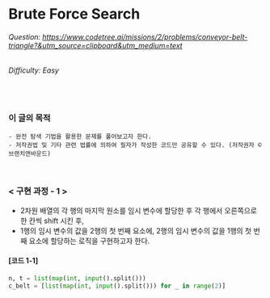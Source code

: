 # Brute Force Search
###### Question: https://www.codetree.ai/missions/2/problems/conveyor-belt-triangle?&utm_source=clipboard&utm_medium=text
###### Difficulty: Easy
<br/>

### 이 글의 목적
    - 완전 탐색 기법을 활용한 문제를 풀어보고자 한다.
    - 저작권법 및 기타 관련 법률에 의하여 필자가 작성한 코드만 공유할 수 있다. (저작권자 © 브랜치앤바운드)
<br/>

### < 구현 과정 - 1 >
- 2차원 배열의 각 행의 마지막 원소를 임시 변수에 할당한 후 각 행에서 오른쪽으로 한 칸씩 shift 시킨 후,
- 1행의 임시 변수의 값을 2행의 첫 번째 요소에, 2행의 임시 변수의 값을 1행의 첫 번째 요소에 할당하는 로직을 구현하고자 한다.
#### [코드 1-1]
```python
n, t = list(map(int, input().split()))
c_belt = [list(map(int, input().split())) for _ in range(2)]
```
